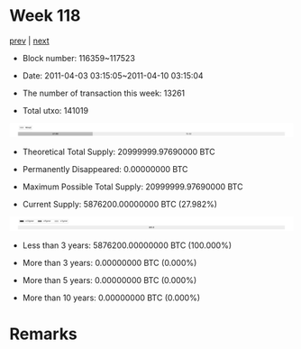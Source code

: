 # Week 118

[prev](week0117.md) | [next](week0119.md)

- Block number: 116359~117523

- Date: 2011-04-03 03:15:05~2011-04-10 03:15:04

- The number of transaction this week: 13261

- Total utxo: 141019

![](../images/mined_week0118.png)

- Theoretical Total Supply: 20999999.97690000 BTC

- Permanently Disappeared: 0.00000000 BTC

- Maximum Possible Total Supply: 20999999.97690000 BTC

- Current Supply: 5876200.00000000 BTC (27.982%)

![](../images/year_week0118.png)


- Less than 3 years: 5876200.00000000 BTC (100.000%)

- More than 3 years: 0.00000000 BTC (0.000%)

- More than 5 years: 0.00000000 BTC (0.000%)

- More than 10 years: 0.00000000 BTC (0.000%)

# Remarks

